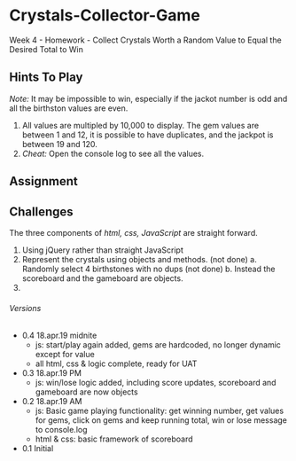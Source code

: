 # Crystals-Collector-Game
Week 4 - Homework - Collect Crystals Worth a Random Value to Equal the Desired Total to Win

## Hints To Play
_Note:_ It may be impossible to win, especially if the jackot number is odd and all the birthston values are even.
1. All values are multipled by 10,000 to display. The gem values are between 1 and 12, it is possible to have duplicates, and the jackpot is between 19 and 120.
0. *Cheat:* Open the console log to see all the values.  

## Assignment



## Challenges
The three components of _html, css, JavaScript_ are straight forward. 
1. Using jQuery rather than straight JavaScript
2. Represent the crystals using objects and methods. (not done)
    a. Randomly select 4 birthstones with no dups (not done)
    b. Instead the scoreboard and the gameboard are objects.
3. 

###### Versions
- 0.4 18.apr.19 midnite 
    - js: start/play again added, gems are hardcoded, no longer dynamic except      for value 
    - all html, css & logic complete, ready for UAT
- 0.3 18.apr.19 PM 
    - js: win/lose logic added, including score updates,
        scoreboard and gameboard are now objects
- 0.2 18.apr.19 AM
    - js: Basic game playing functionality: get winning number, get values for      gems, click on gems and keep running total, win or lose message to         console.log
    - html & css: basic framework of scoreboard
- 0.1 Initial 